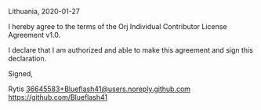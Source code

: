 

Lithuania, 2020-01-27

I hereby agree to the terms of the Orj Individual Contributor License Agreement v1.0.

I declare that I am authorized and able to make this agreement and sign this declaration.

Signed,

Rytis 36645583+Blueflash41@users.noreply.github.com https://github.com/Blueflash41
